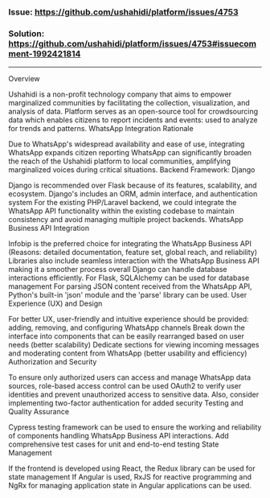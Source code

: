 ### Issue: https://github.com/ushahidi/platform/issues/4753
### Solution: https://github.com/ushahidi/platform/issues/4753#issuecomment-1992421814
---
Overview

Ushahidi is a non-profit technology company that aims to empower marginalized communities by facilitating the collection, visualization, and analysis of data.
Platform serves as an open-source tool for crowdsourcing data which enables citizens to report incidents and events: used to analyze for trends and patterns.
WhatsApp Integration Rationale

Due to WhatsApp's widespread availability and ease of use, integrating WhatsApp expands citizen reporting
WhatsApp can significantly broaden the reach of the Ushahidi platform to local communities, amplifying marginalized voices during critical situations.
Backend Framework: Django

Django is recommended over Flask because of its features, scalability, and ecosystem.
Django's includes an ORM, admin interface, and authentication system
For the existing PHP/Laravel backend, we could integrate the WhatsApp API functionality within the existing codebase to maintain consistency and avoid managing multiple project backends.
WhatsApp Business API Integration

Infobip is the preferred choice for integrating the WhatsApp Business API (Reasons: detailed documentation, feature set, global reach, and reliability)
Libraries also include seamless interaction with the WhatsApp Business API making it a smoother process overall
Django can handle database interactions efficiently. For Flask, SQLAlchemy can be used for database management
For parsing JSON content received from the WhatsApp API, Python's built-in 'json' module and the 'parse' library can be used.
User Experience (UX) and Design

For better UX, user-friendly and intuitive experience should be provided: adding, removing, and configuring WhatsApp channels
Break down the interface into components that can be easily rearranged based on user needs (better scalability)
Dedicate sections for viewing incoming messages and moderating content from WhatsApp (better usability and efficiency)
Authorization and Security

To ensure only authorized users can access and manage WhatsApp data sources, role-based access control can be used
OAuth2 to verify user identities and prevent unauthorized access to sensitive data.
Also, consider implementing two-factor authentication for added security
Testing and Quality Assurance

Cypress testing framework can be used to ensure the working and reliability of components handling WhatsApp Business API interactions.
Add comprehensive test cases for unit and end-to-end testing
State Management

If the frontend is developed using React, the Redux library can be used for state management
If Angular is used, RxJS for reactive programming and NgRx for managing application state in Angular applications can be used.
